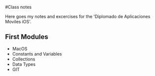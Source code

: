 #Class notes

Here goes my notes and excercises for the 'Diplomado de Aplicaciones Moviles iOS'.

## First Modules
- MacOS
- Constants and Variables
- Collections
- Data Types
- GIT

